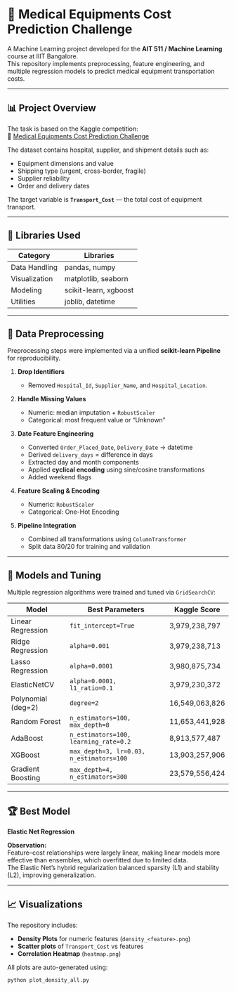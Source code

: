 # 🏥 Medical Equipments Cost Prediction Challenge

A Machine Learning project developed for the **AIT 511 / Machine Learning** course at IIIT Bangalore.  
This repository implements preprocessing, feature engineering, and multiple regression models to predict medical equipment transportation costs.

---

## 📊 Project Overview

The task is based on the Kaggle competition:  
🔗 [Medical Equipments Cost Prediction Challenge](https://www.kaggle.com/competitions/Medical-Equipments-Cost-Prediction-Challenge)

The dataset contains hospital, supplier, and shipment details such as:
- Equipment dimensions and value  
- Shipping type (urgent, cross-border, fragile)  
- Supplier reliability  
- Order and delivery dates  

The target variable is **`Transport_Cost`** — the total cost of equipment transport.

---

## 🧰 Libraries Used

| Category | Libraries |
|-----------|------------|
| Data Handling | pandas, numpy |
| Visualization | matplotlib, seaborn |
| Modeling | scikit-learn, xgboost |
| Utilities | joblib, datetime |

---

## 🧼 Data Preprocessing

Preprocessing steps were implemented via a unified **scikit-learn Pipeline** for reproducibility.

1. **Drop Identifiers**  
   - Removed `Hospital_Id`, `Supplier_Name`, and `Hospital_Location`.

2. **Handle Missing Values**  
   - Numeric: median imputation + `RobustScaler`  
   - Categorical: most frequent value or “Unknown”

3. **Date Feature Engineering**
   - Converted `Order_Placed_Date`, `Delivery_Date` → datetime  
   - Derived `delivery_days` = difference in days  
   - Extracted day and month components  
   - Applied **cyclical encoding** using sine/cosine transformations  
   - Added weekend flags

4. **Feature Scaling & Encoding**  
   - Numeric: `RobustScaler`  
   - Categorical: One-Hot Encoding

5. **Pipeline Integration**  
   - Combined all transformations using `ColumnTransformer`  
   - Split data 80/20 for training and validation

---

## 🧠 Models and Tuning

Multiple regression algorithms were trained and tuned via `GridSearchCV`:

| Model | Best Parameters | Kaggle Score |
|--------|----------------|---------------|
| Linear Regression | `fit_intercept=True` | 3,979,238,797 |
| Ridge Regression | `alpha=0.001` | 3,979,238,713 |
| Lasso Regression | `alpha=0.0001` | 3,980,875,734 |
| ElasticNetCV | `alpha=0.0001, l1_ratio=0.1` | 3,979,230,372 |
| Polynomial (deg=2) | `degree=2` | 16,549,063,826 |
| Random Forest | `n_estimators=100, max_depth=8` | 11,653,441,928 |
| AdaBoost | `n_estimators=100, learning_rate=0.2` | 8,913,577,487 |
| XGBoost | `max_depth=3, lr=0.03, n_estimators=100` | 13,903,257,906 |
| Gradient Boosting | `max_depth=4, n_estimators=300` | 23,579,556,424 |

---

## 🏆 Best Model

**Elastic Net Regression**

**Observation:**  
Feature–cost relationships were largely linear, making linear models more effective than ensembles, which overfitted due to limited data.  
The Elastic Net’s hybrid regularization balanced sparsity (L1) and stability (L2), improving generalization.

---

## 📈 Visualizations

The repository includes:
- **Density Plots** for numeric features (`density_<feature>.png`)  
- **Scatter plots** of `Transport_Cost` vs features  
- **Correlation Heatmap** (`heatmap.png`)  

All plots are auto-generated using:
```bash
python plot_density_all.py
